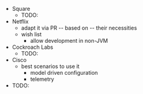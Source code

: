 - Square
  - TODO:
- Netflix
  - adapt it via PR -- based on -- their necessities
  - wish list
    - allow development in non-JVM
- Cockroach Labs
  - TODO:
- Cisco
  - best scenarios to use it
    - model driven configuration
    - telemetry
- TODO: